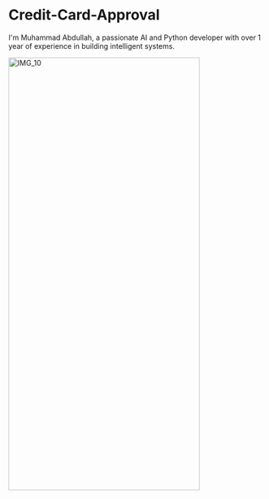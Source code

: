 # Credit-Card-Approval
I'm Muhammad Abdullah, a passionate AI and Python developer with over 1 year of experience in building intelligent systems.

<img width="376" height="852" alt="IMG_10" src="https://github.com/user-attachments/assets/d1e92538-3e68-42f6-a994-3a47fd076d63" />
